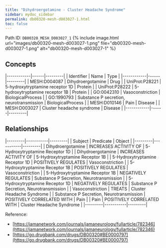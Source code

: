 ```yaml
---
title: "Dihydroergotamine - Cluster Headache Syndrome"
sidebar: mydoc_sidebar
permalink: db00320-mesh-d003027-1.html
toc: false 
---
```



Path ID: `DB00320_MESH_D003027_1`
{% include image.html url="images/db00320-mesh-d003027-1.png" file="db00320-mesh-d003027-1.png" alt="db00320-mesh-d003027-1" %}

## Concepts

|------------|------|---------|
| Identifier | Name | Type    |
|------------|------|---------|
| MESH:D004087 | Dihydroergotamine | Drug |
| UniProt:P28221 | 5-hydroxytryptamine receptor 1D | Protein |
| UniProt:P28222 | 5-hydroxytryptamine receptor 1B | Protein |
| GO:0042310 | Vasoconstriction | BiologicalProcess |
| GO:1990793 | Substance P secretion, neurotransmission | BiologicalProcess |
| MESH:D010146 | Pain | Disease |
| MESH:D003027 | Cluster headache syndrome | Disease |
|------------|------|---------|

## Relationships

|---------|-----------|---------|
| Subject | Predicate | Object  |
|---------|-----------|---------|
| Dihydroergotamine | INCREASES ACTIVITY OF | 5-Hydroxytryptamine Receptor 1D |
| Dihydroergotamine | INCREASES ACTIVITY OF | 5-Hydroxytryptamine Receptor 1B |
| 5-Hydroxytryptamine Receptor 1D | POSITIVELY REGULATES | Vasoconstriction |
| 5-Hydroxytryptamine Receptor 1B | POSITIVELY REGULATES | Vasoconstriction |
| 5-Hydroxytryptamine Receptor 1B | NEGATIVELY REGULATES | Substance P Secretion, Neurotransmission |
| 5-Hydroxytryptamine Receptor 1D | NEGATIVELY REGULATES | Substance P Secretion, Neurotransmission |
| Vasoconstriction | TREATS | Cluster Headache Syndrome |
| Substance P Secretion, Neurotransmission | POSITIVELY CORRELATED WITH | Pain |
| Pain | POSITIVELY CORRELATED WITH | Cluster Headache Syndrome |
|---------|-----------|---------|

Reference: 
  - [https://jamanetwork.com/journals/jamaneurology/fullarticle/782346](https://jamanetwork.com/journals/jamaneurology/fullarticle/782346)
  - [https://go.drugbank.com/drugs/DB00320#BE0000797](https://go.drugbank.com/drugs/DB00320#BE0000797)
